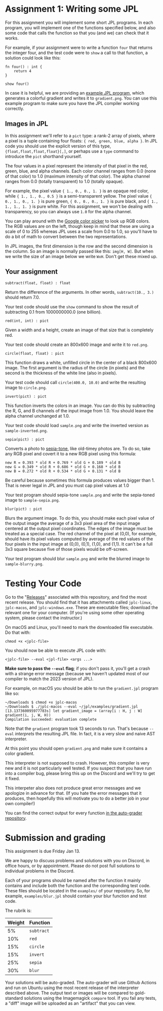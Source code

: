 Assignment 1: Writing some JPL
==============================

For this assignment you will implement some short JPL programs. In
each program, you will implement one of the functions specified below,
and also some code that calls the function so that you (and we) can
check that it works.

For example, if your assignment were to write a function `four` that
returns the integer four, and the test code were to `show` a call to
that function, a solution could look like this:

```
fn four() : int {
    return 4
}

show four()
```

In case it is helpful, we are providing an [example JPL
program](gradient.jpl), which generates a colorful gradient and writes
it to `gradient.png`. You can use this example program to make sure
you have the JPL compiler working correctly.

## Images in JPL

In this assignment we'll refer to a `pict` type: a rank-2 array of
pixels, where a pixel is a tuple containing four floats: `{ red,
green, blue, alpha }`. In JPL code you should use the explicit
version of this type, `{float,float,float,float}[,]`, or perhaps use a
`type` command to introduce the `pict` shorthand yourself.

The four values in a pixel represent the intensity of that pixel in
the red, green, blue, and alpha channels. Each color channel ranges
from 0.0 (none of that color) to 1.0 (maximum intensity of that
color). The alpha channel ranges from 0.0 (totally transparent) to 1.0
(totally opaque).

For example, the pixel value `{ 1., 0., 0., 1. }` is an opaque red
color, while `{ 1., 1., 0., 0.5 }` is a semi-transparent yellow. The
pixel value `{ 0., 1., 0., 1. }` is pure green, `{ 0., 0., 0., 1. }`
is pure black, and `{ 1., 1., 1., 1. }` is pure white. For this
assignment, we won't be dealing with transparency, so you can always
use `1.0` for the alpha channel.

You can play around with the [Google color picker][color-picker] to
look up RGB colors. The RGB values are on the left, though keep in
mind that these are using a scale of 0 to 255 whereas JPL uses a scale
from 0.0 to 1.0, so you'll have to do a bit of math to convert between
the two representations.

[color-picker]: https://www.google.com/search?q=color+picker

In JPL images, the first dimension is the row and the second dimension
is the column. So an image is normally passed like this: `img[H, W]`.
But when we write the size of an image below we write `WxH`. Don't get
these mixed up.

## Your assignment

    subtract(float, float) : float

Return the difference of the arguments. In other words,
`subtract(10., 3.)` should return 7.0.

Your test code should use the `show` command to show the result of
subtracting 0.1 from 1000000000.0 (one billion).

    red(int, int) : pict

Given a width and a height, create an image of that size that is
completely red.

Your test code should create an 800x600 image and write it to
`red.png`.

    circle(float, float) : pict

This function draws a white, unfilled circle in the center of a black
800x600 image. The first argument is the radius of the circle (in
pixels) and the second is the thickness of the white line (also in
pixels).

Your test code should call `circle(400.0, 10.0)` and write the
resulting image to `circle.png`.

    invert(pict) : pict

This function inverts the colors in an image. You can do this by
subtracting the R, G, and B channels of the input image from 1.0. You
should leave the alpha channel unchanged at 1.0.

Your test code should load `sample.png` and write the inverted version
as `sample-inverted.png`.

    sepia(pict) : pict

Converts a photo to [sepia-tone][sepia], like old-timey photos are. To
do so, take any RGB pixel and covert it to a new RGB pixel using this
formula:

    new R = 0.393 * old R + 0.769 * old G + 0.189 * old B
    new G = 0.349 * old R + 0.686 * old G + 0.168 * old B
    new B = 0.272 * old R + 0.534 * old G + 0.131 * old B

Be careful because sometimes this formula produces values bigger
than 1. That is never legal in JPL and you must cap pixel values at 1.0

Your test program should sepia-tone `sample.png` and write the
sepia-toned image to `sample-sepia.png`.

[sepia]: https://www.google.com/search?q=sepia+tone&tbm=isch

    blur(pict) : pict

Blurs the argument image. To do this, you should make each pixel value
of the output image the average of a 3x3 pixel area of the input image
centered at the output pixel coordinates. The edges of the image must
be treated as a special case. The red channel of the pixel at (0,0),
for example, should have its pixel values computed by average of the
red values of the four pixels in the input image at (0,0), (0,1),
(1,0), and (1,1). It can't be a full 3x3 square because five of those
pixels would be off-screen.

Your test program should blur `sample.png` and write the blurred image
to `sample-blurry.png`.

# Testing Your Code

Go to the "[Releases][releases]" associated with this repository, and
find the most recent release. You should find that it has attachments
called `jplc-linux`, `jplc-macos`, and `jplc-windows.exe`. These are
executable files; download the relevant one for your computer. (If
you're using some other operating system, please contact the
instructor.)

[releases]: https://github.com/utah-cs4470-sp23/class/releases

On macOS and Linux, you'll need to mark the downloaded file
executable. Do that with:

    chmod +x <jplc-file>

You should now be able to execute JPL code with:

    <jplc-file> --eval <jpl-file> <args ...>

**Make sure to pass the `--eval` flag**; if you don't pass it, you'll
get a crash with a strange error message (because we haven't updated
most of our compiler to match the 2023 version of JPL).

For example, on macOS you should be able to run the `gradient.jpl`
program like so:

    ~/Downloads $ chmod +x jplc-macos
    ~/Downloads $ ./jplc-macos --eval ~/jpl/examples/gradient.jpl
    [13.137360095977783s] let gradient_image = (array[i : H, j : W] gradient(i, j, W, H))
    Compilation succeeded: evaluation complete

Note that the `gradient` program took 13 seconds to run. That's
because `--eval` _interprets_ the resulting JPL file. In fact, it is a
very slow and naive AST interpreter.

At this point you should open `gradient.png` and make sure it contains
a color gradient.

This interpreter is not supposed to crash. However, this compiler is
very new and it is not particularly well tested. If you suspect that
you have run into a compiler bug, please bring this up on the Discord
and we'll try to get it fixed.

This interpeter also does not produce great error messages and we
apologize in advance for that. (If you hate the error messages that it
produces, then hopefully this will motivate you to do a better job in
your own compiler!)

You can find the correct output for every function [in the auto-grader
repository](https://github.com/utah-cs4470-sp23/grader/tree/main/hw1).

# Submission and grading

This assignment is due Friday Jan 13.

We are happy to discuss problems and solutions with you on Discord, in
office hours, or by appointment. Please do not post full solutions to
individual problems in the Discord.

Each of your programs should be named after the function it mainly
contains and include both the function and the corresponding test
code. These files should be located in the `examples/` of your
repository. So, for example, `examples/blur.jpl` should contain your
blur function and test code.

The rubrik is:

| Weight | Function   |
|--------|------------|
| 5%     | `subtract` |
| 10%    | `red`      |
| 15%    | `circle`   |
| 15%    | `invert`   |
| 25%    | `sepia`    |
| 30%    | `blur`     |

Your solutions will be auto-graded. The auto-grader will use Github
Actions and run on Ubuntu using the most recent release of the
interpreter described above. The output text or images will be
compared to gold-standard solutions using the Imagemagick `compare`
tool. If you fail any tests, a "diff" image will be uploaded as an
"artifact" that you can view.
